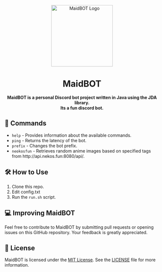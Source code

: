 <!DOCTYPE html>
<html lang="en">
  <body>
    <div align="center">
      <img src="https://iili.io/HGcjFi7.jpg" alt="MaidBOT Logo" width="200px">
    </div>
    <h1 align="center">MaidBOT</h1>
    <p align="center"><b> MaidBOT is a personal Discord bot project written in Java using the JDA library.<br> Its a fun discord bot.</b></p>
    <h2>🤖 Commands</h2>
    <ul>
      <li><code>help</code> - Provides information about the available commands. </li>
      <li><code>ping</code> - Returns the latency of the bot. </li>
      <li><code>prefix</code> - Changes the bot prefix. </li>
      <li><code>neokosfun</code> - Retrieves random anime images based on specified tags from http://api.nekos.fun:8080/api/. </li>
    </ul>
    <h2>🛠️ How to Use</h2>
    <ol>
      <li>Clone this repo. </li>
      <li>Edit config.txt </li>
      <li>Run the <code>run.sh</code> script. </li>
    </ol>
    <h2>💻 Improving MaidBOT</h2>
    <p> Feel free to contribute to MaidBOT by submitting pull requests or opening issues on this GitHub repository. Your feedback is greatly appreciated. </p>
    <h2>📜 License</h2>
    <p> MaidBOT is licensed under the <a href="https://opensource.org/licenses/MIT" target="_new">MIT License</a>. See the <a href="LICENSE">LICENSE</a> file for more information. </p>
  </body>
</html>